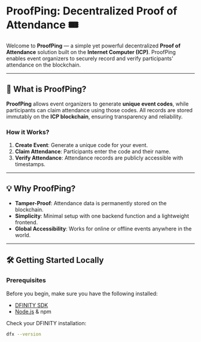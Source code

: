 # ProofPing: Decentralized Proof of Attendance 🎟️

Welcome to **ProofPing** — a simple yet powerful decentralized **Proof of Attendance** solution built on the **Internet Computer (ICP)**. ProofPing enables event organizers to securely record and verify participants' attendance on the blockchain.  

---

## 🚀 What is ProofPing?

**ProofPing** allows event organizers to generate **unique event codes**, while participants can claim attendance using those codes. All records are stored immutably on the **ICP blockchain**, ensuring transparency and reliability.

### **How it Works?**
1. **Create Event**: Generate a unique code for your event.  
2. **Claim Attendance**: Participants enter the code and their name.  
3. **Verify Attendance**: Attendance records are publicly accessible with timestamps.  

---

## 💡 Why ProofPing?

- **Tamper-Proof**: Attendance data is permanently stored on the blockchain.  
- **Simplicity**: Minimal setup with one backend function and a lightweight frontend.  
- **Global Accessibility**: Works for online or offline events anywhere in the world.  

---

## 🛠️ Getting Started Locally

### **Prerequisites**
Before you begin, make sure you have the following installed:

- [DFINITY SDK](https://internetcomputer.org/docs/current/developer-docs/setup/install)  
- [Node.js](https://nodejs.org/) & npm  

Check your DFINITY installation:
```bash
dfx --version
